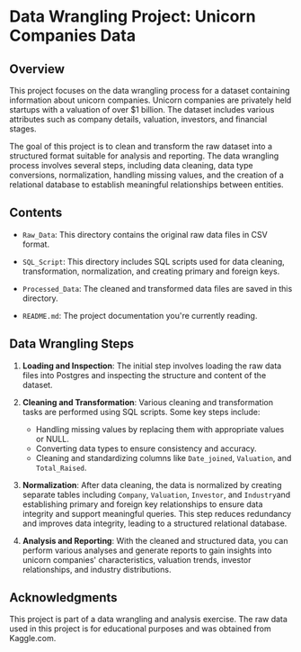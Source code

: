 # Data Wrangling Project: Unicorn Companies Data

## Overview

This project focuses on the data wrangling process for a dataset containing information about unicorn companies. Unicorn companies are privately held startups with a valuation of over $1 billion. The dataset includes various attributes such as company details, valuation, investors, and financial stages.

The goal of this project is to clean and transform the raw dataset into a structured format suitable for analysis and reporting. The data wrangling process involves several steps, including data cleaning, data type conversions, normalization, handling missing values, and the creation of a relational database to establish meaningful relationships between entities.

## Contents

- `Raw_Data`: This directory contains the original raw data files in CSV format.

- `SQL_Script`: This directory includes SQL scripts used for data cleaning, transformation, normalization, and creating primary and foreign keys.

- `Processed_Data`: The cleaned and transformed data files are saved in this directory.

- `README.md`: The project documentation you're currently reading.

## Data Wrangling Steps

1. **Loading and Inspection**: The initial step involves loading the raw data files into Postgres and inspecting the structure and content of the dataset.

2. **Cleaning and Transformation**: Various cleaning and transformation tasks are performed using SQL scripts. Some key steps include:
    - Handling missing values by replacing them with appropriate values or NULL.
    - Converting data types to ensure consistency and accuracy.
    - Cleaning and standardizing columns like `Date_joined`, `Valuation`, and `Total_Raised`.

3. **Normalization**: After data cleaning, the data is normalized by creating separate tables including `Company`, `Valuation`, `Investor`, and `Industry`and establishing primary and foreign key relationships to ensure data integrity and support meaningful queries. This step reduces redundancy and improves data integrity, leading to a structured relational database.

4. **Analysis and Reporting**: With the cleaned and structured data, you can perform various analyses and generate reports to gain insights into unicorn companies' characteristics, valuation trends, investor relationships, and industry distributions.

## Acknowledgments

This project is part of a data wrangling and analysis exercise. The raw data used in this project is for educational purposes and was obtained from Kaggle.com.

